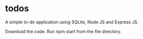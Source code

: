 # todos
A simple to-do application using SQLite, Node JS and Express JS.

Download the code.
Run npm start from the file directory.
